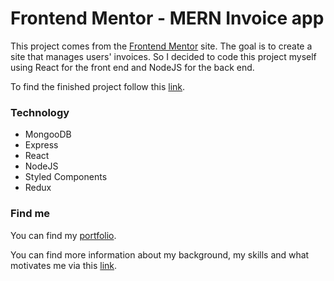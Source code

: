 # Frontend Mentor - MERN Invoice app

This project comes from the [Frontend Mentor](https://www.frontendmentor.io/challenges/invoice-app-i7KaLTQjl) site. The goal is to create a site that manages users' invoices. So I decided to code this project myself using React for the front end and NodeJS for the back end.

To find the finished project follow this [link](https://mern-invoice-app.herokuapp.com/).

### Technology

- MongooDB
- Express
- React
- NodeJS
- Styled Components
- Redux

### Find me

You can find my [portfolio](https://mathis-humbert-portfolio.netlify.app/).

You can find more information about my background, my skills and what motivates me via this [link](https://www.notion.so/mathis-humbert-cv/MATHIS-HUMBERT-787daaffef33440f8385b92e908de901?p=64ee085b39934d17b6c6653f79ee9eb6).
